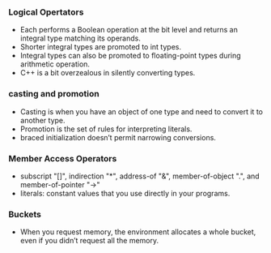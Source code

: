 ### Logical Opertators
- Each performs a Boolean operation at the bit level and returns an integral type matching its operands.
- Shorter integral types are promoted to int types.
- Integral types can also be promoted to floating-point types during arithmetic operation.
- C++ is a bit overzealous in silently converting types.

### casting and promotion
- Casting is when you have an object of one type and need to convert it to another type.
- Promotion is the set of rules for interpreting literals.
- braced initialization doesn’t permit narrowing conversions.

### Member Access Operators
- subscript "[]", indirection "*", address-of "&", member-of-object ".", and member-of-pointer "->"
- literals: constant values that you use directly in your programs.

### Buckets
- When you request memory, the environment allocates a whole bucket, even if you didn’t request all the memory.




